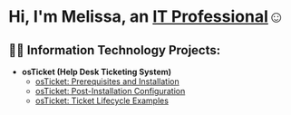 <h1>Hi, I'm Melissa, an <a href="https://linkedin.com/in/melissavigna">IT Professional</a>☺</h1>

<h2>👨‍💻 Information Technology Projects:</h2>

- <b>osTicket (Help Desk Ticketing System)</b>
  - [osTicket: Prerequisites and Installation](https://github.com/melissavigna/osticket-prereqs)
  - [osTicket: Post-Installation Configuration](https://github.com/melissavigna/post-install-config)
  - [osTicket: Ticket Lifecycle Examples](https://github.com/melissavigna/ticket-lifecycle)

